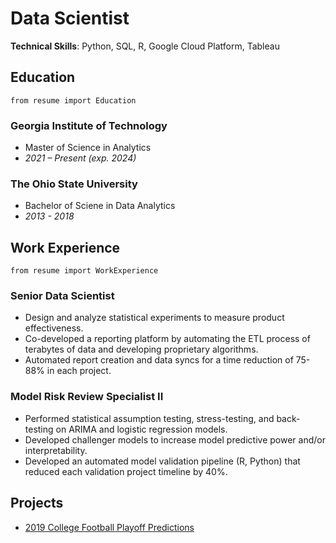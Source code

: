 # Data Scientist

**Technical Skills**: Python, SQL, R, Google Cloud Platform, Tableau

## Education
```{python}
from resume import Education
```
### Georgia Institute of Technology
- Master of Science in Analytics
- _2021 – Present (exp. 2024)_

### The Ohio State University
 - Bachelor of Sciene in Data Analytics
 - _2013 - 2018_

## Work Experience
```{python}
from resume import WorkExperience
```
### Senior Data Scientist
- Design and analyze statistical experiments to measure product effectiveness.
- Co-developed a reporting platform by automating the ETL process of terabytes of data and developing proprietary algorithms.
- Automated report creation and data syncs for a time reduction of 75-88% in each project.

### Model Risk Review Specialist II
- Performed statistical assumption testing, stress-testing, and back-testing on ARIMA and logistic regression models.
- Developed challenger models to increase model predictive power and/or interpretability.
- Developed an automated model validation pipeline (R, Python) that reduced each validation project timeline by 40%.


## Projects
- [2019 College Football Playoff Predictions](https://github.com/nicolekiamichi/college-football-playoff-predictions/blob/main/college_football_playoff_predictions_2019.ipynb)
